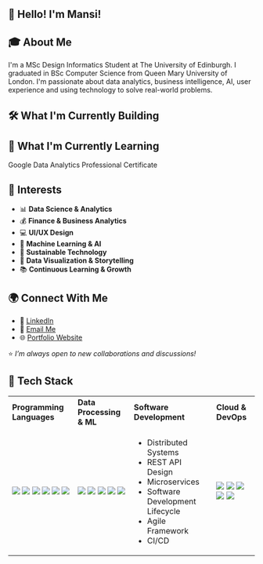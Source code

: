 ## 👋 Hello! I'm Mansi!

## 🎓 About Me
I'm a MSc Design Informatics Student at The University of Edinburgh. I graduated in BSc Computer Science from Queen Mary University of London.
I'm passionate about data analytics, business intelligence, AI, user experience and using technology to solve real-world problems.

## 🛠️ What I'm Currently Building

## 🌱 What I'm Currently Learning
Google Data Analytics Professional Certificate

## 🤔 Interests
- 📊 **Data Science & Analytics**
- 💰 **Finance & Business Analytics**
- 💻 **UI/UX Design**
- 🤖 **Machine Learning & AI**
- 🌱 **Sustainable Technology**
- 🎨 **Data Visualization & Storytelling**
- 📚 **Continuous Learning & Growth**

## 🌍 Connect With Me
- 💼 [LinkedIn](www.linkedin.com/in/mansimanoj)
- 📧 [Email Me](mailto:mansimanoj11@outlook.com)
- 🌐 [Portfolio Website](https://readymag.website/u4065009182/5266020/)

⭐ *I’m always open to new collaborations and discussions!* 

## 🚀 Tech Stack

<table>
  <tr>
    <td><b>Programming Languages</b></td>
    <td><b>Data Processing & ML</b></td>
    <td><b>Software Development</b></td>
    <td><b>Cloud & DevOps</b></td>
  </tr>
  <tr>
    <td>
      <img src="https://img.shields.io/badge/Python-3776AB?style=for-the-badge&logo=python&logoColor=white">
      <img src="https://img.shields.io/badge/Java-007396?style=for-the-badge&logo=java&logoColor=white">
      <img src="https://img.shields.io/badge/C++-00599C?style=for-the-badge&logo=cplusplus&logoColor=white">
      <img src="https://img.shields.io/badge/SQL-4479A1?style=for-the-badge&logo=postgresql&logoColor=white">
      <img src="https://img.shields.io/badge/PHP-777BB4?style=for-the-badge&logo=php&logoColor=white">
      <img src="https://img.shields.io/badge/Javascript-F7DF1E?style=for-the-badge&logo=javascript&logoColor=black">
    </td>
    <td>
      <img src="https://img.shields.io/badge/Pandas-150458?style=for-the-badge&logo=pandas&logoColor=white">
      <img src="https://img.shields.io/badge/Numpy-013243?style=for-the-badge&logo=numpy&logoColor=white">
      <img src="https://img.shields.io/badge/TensorFlow-FF6F00?style=for-the-badge&logo=tensorflow&logoColor=white">
      <img src="https://img.shields.io/badge/SpaCy-09A3D5?style=for-the-badge&logo=spacy&logoColor=white">
      <img src="https://img.shields.io/badge/Scikit--Learn-F7931E?style=for-the-badge&logo=scikit-learn&logoColor=white">
    </td>
    <td>
      <ul>
        <li>Distributed Systems</li>
        <li>REST API Design</li>
        <li>Microservices</li>
        <li>Software Development Lifecycle</li>
        <li>Agile Framework</li>
        <li>CI/CD</li>
      </ul>
    </td>
    <td>
      <img src="https://img.shields.io/badge/AWS-232F3E?style=for-the-badge&logo=amazon-aws&logoColor=white">
      <img src="https://img.shields.io/badge/Docker-2496ED?style=for-the-badge&logo=docker&logoColor=white">
      <img src="https://img.shields.io/badge/Kubernetes-326CE5?style=for-the-badge&logo=kubernetes&logoColor=white">
      <img src="https://img.shields.io/badge/Git-F05032?style=for-the-badge&logo=git&logoColor=white">
      <img src="https://img.shields.io/badge/Jira-0052CC?style=for-the-badge&logo=jira&logoColor=white">
    </td>
  </tr>
</table>



<!--
**pluto93/pluto93** is a ✨ _special_ ✨ repository because its `README.md` (this file) appears on your GitHub profile.

Here are some ideas to get you started:

- 🔭 I’m currently working on ...
- 🌱 I’m currently learning ...
- 👯 I’m looking to collaborate on ...
- 🤔 I’m looking for help with ...
- 💬 Ask me about ...
- 📫 How to reach me: ...
- 😄 Pronouns: ...
- ⚡ Fun fact: ...
-->
